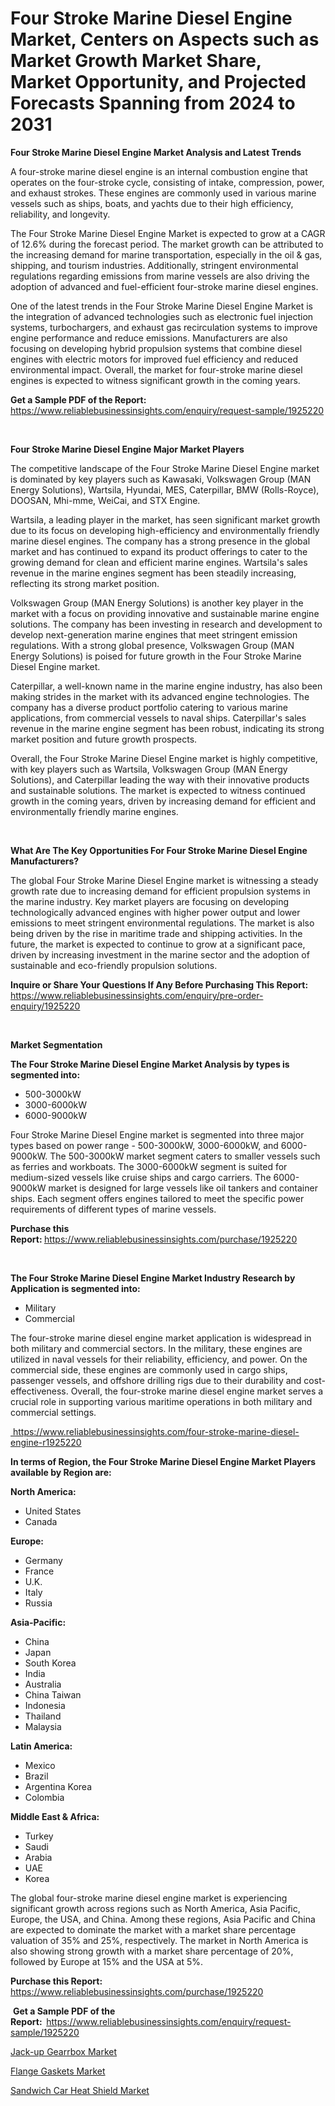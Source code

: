 <p><h1>Four Stroke Marine Diesel Engine Market, Centers on Aspects such as Market Growth Market Share, Market Opportunity, and Projected Forecasts Spanning from 2024 to 2031</h1></p><p><strong>Four Stroke Marine Diesel Engine Market Analysis and Latest Trends</strong></p>
<p><p>A four-stroke marine diesel engine is an internal combustion engine that operates on the four-stroke cycle, consisting of intake, compression, power, and exhaust strokes. These engines are commonly used in various marine vessels such as ships, boats, and yachts due to their high efficiency, reliability, and longevity.</p><p>The Four Stroke Marine Diesel Engine Market is expected to grow at a CAGR of 12.6% during the forecast period. The market growth can be attributed to the increasing demand for marine transportation, especially in the oil & gas, shipping, and tourism industries. Additionally, stringent environmental regulations regarding emissions from marine vessels are also driving the adoption of advanced and fuel-efficient four-stroke marine diesel engines.</p><p>One of the latest trends in the Four Stroke Marine Diesel Engine Market is the integration of advanced technologies such as electronic fuel injection systems, turbochargers, and exhaust gas recirculation systems to improve engine performance and reduce emissions. Manufacturers are also focusing on developing hybrid propulsion systems that combine diesel engines with electric motors for improved fuel efficiency and reduced environmental impact. Overall, the market for four-stroke marine diesel engines is expected to witness significant growth in the coming years.</p></p>
<p><strong>Get a Sample PDF of the Report:&nbsp;</strong> <a href="https://www.reliablebusinessinsights.com/enquiry/request-sample/1925220">https://www.reliablebusinessinsights.com/enquiry/request-sample/1925220</a></p>
<p>&nbsp;</p>
<p><strong>Four Stroke Marine Diesel Engine Major Market Players</strong></p>
<p><p>The competitive landscape of the Four Stroke Marine Diesel Engine market is dominated by key players such as Kawasaki, Volkswagen Group (MAN Energy Solutions), Wartsila, Hyundai, MES, Caterpillar, BMW (Rolls-Royce), DOOSAN, Mhi-mme, WeiCai, and STX Engine.</p><p>Wartsila, a leading player in the market, has seen significant market growth due to its focus on developing high-efficiency and environmentally friendly marine diesel engines. The company has a strong presence in the global market and has continued to expand its product offerings to cater to the growing demand for clean and efficient marine engines. Wartsila's sales revenue in the marine engines segment has been steadily increasing, reflecting its strong market position.</p><p>Volkswagen Group (MAN Energy Solutions) is another key player in the market with a focus on providing innovative and sustainable marine engine solutions. The company has been investing in research and development to develop next-generation marine engines that meet stringent emission regulations. With a strong global presence, Volkswagen Group (MAN Energy Solutions) is poised for future growth in the Four Stroke Marine Diesel Engine market.</p><p>Caterpillar, a well-known name in the marine engine industry, has also been making strides in the market with its advanced engine technologies. The company has a diverse product portfolio catering to various marine applications, from commercial vessels to naval ships. Caterpillar's sales revenue in the marine engine segment has been robust, indicating its strong market position and future growth prospects.</p><p>Overall, the Four Stroke Marine Diesel Engine market is highly competitive, with key players such as Wartsila, Volkswagen Group (MAN Energy Solutions), and Caterpillar leading the way with their innovative products and sustainable solutions. The market is expected to witness continued growth in the coming years, driven by increasing demand for efficient and environmentally friendly marine engines.</p></p>
<p>&nbsp;</p>
<p><strong>What Are The Key Opportunities For Four Stroke Marine Diesel Engine Manufacturers?</strong></p>
<p><p>The global Four Stroke Marine Diesel Engine market is witnessing a steady growth rate due to increasing demand for efficient propulsion systems in the marine industry. Key market players are focusing on developing technologically advanced engines with higher power output and lower emissions to meet stringent environmental regulations. The market is also being driven by the rise in maritime trade and shipping activities. In the future, the market is expected to continue to grow at a significant pace, driven by increasing investment in the marine sector and the adoption of sustainable and eco-friendly propulsion solutions.</p></p>
<p><strong>Inquire or Share Your Questions If Any Before Purchasing This Report:</strong> <a href="https://www.reliablebusinessinsights.com/enquiry/pre-order-enquiry/1925220">https://www.reliablebusinessinsights.com/enquiry/pre-order-enquiry/1925220</a></p>
<p>&nbsp;</p>
<p><strong>Market Segmentation</strong></p>
<p><strong>The Four Stroke Marine Diesel Engine Market Analysis by types is segmented into:</strong></p>
<p><ul><li>500-3000kW</li><li>3000-6000kW</li><li>6000-9000kW</li></ul></p>
<p><p>Four Stroke Marine Diesel Engine market is segmented into three major types based on power range - 500-3000kW, 3000-6000kW, and 6000-9000kW. The 500-3000kW market segment caters to smaller vessels such as ferries and workboats. The 3000-6000kW segment is suited for medium-sized vessels like cruise ships and cargo carriers. The 6000-9000kW market is designed for large vessels like oil tankers and container ships. Each segment offers engines tailored to meet the specific power requirements of different types of marine vessels.</p></p>
<p><strong>Purchase this Report:&nbsp;</strong><a href="https://www.reliablebusinessinsights.com/purchase/1925220">https://www.reliablebusinessinsights.com/purchase/1925220</a></p>
<p>&nbsp;</p>
<p><strong>The Four Stroke Marine Diesel Engine Market Industry Research by Application is segmented into:</strong></p>
<p><ul><li>Military</li><li>Commercial</li></ul></p>
<p><p>The four-stroke marine diesel engine market application is widespread in both military and commercial sectors. In the military, these engines are utilized in naval vessels for their reliability, efficiency, and power. On the commercial side, these engines are commonly used in cargo ships, passenger vessels, and offshore drilling rigs due to their durability and cost-effectiveness. Overall, the four-stroke marine diesel engine market serves a crucial role in supporting various maritime operations in both military and commercial settings.</p></p>
<p><a href="https://www.reliablebusinessinsights.com/four-stroke-marine-diesel-engine-r1925220">&nbsp;https://www.reliablebusinessinsights.com/four-stroke-marine-diesel-engine-r1925220</a></p>
<p><strong>In terms of Region, the Four Stroke Marine Diesel Engine Market Players available by Region are:</strong></p>
<p>
    <p> <strong> North America: </strong>
        <ul>
            <li>United States</li>
            <li>Canada</li>
        </ul>
        </p> 
    <p> <strong> Europe: </strong>
        <ul>
            <li>Germany</li>
            <li>France</li>
            <li>U.K.</li>
            <li>Italy</li>
            <li>Russia</li>
        </ul>
        </p> 
    <p> <strong> Asia-Pacific: </strong>
        <ul>
            <li>China</li>
            <li>Japan</li>
            <li>South Korea</li>
            <li>India</li>
            <li>Australia</li>
            <li>China Taiwan</li>
            <li>Indonesia</li>
            <li>Thailand</li>
            <li>Malaysia</li>
        </ul>
        </p> 
    <p> <strong> Latin America: </strong>
        <ul>
            <li>Mexico</li>
            <li>Brazil</li>
            <li>Argentina Korea</li>
            <li>Colombia</li>
        </ul>
        </p> 
    <p> <strong> Middle East & Africa: </strong>
        <ul>
            <li>Turkey</li>
            <li>Saudi</li>
            <li>Arabia</li>
            <li>UAE</li>
            <li>Korea</li>
        </ul>
    </p>
    </p>
<p><p>The global four-stroke marine diesel engine market is experiencing significant growth across regions such as North America, Asia Pacific, Europe, the USA, and China. Among these regions, Asia Pacific and China are expected to dominate the market with a market share percentage valuation of 35% and 25%, respectively. The market in North America is also showing strong growth with a market share percentage of 20%, followed by Europe at 15% and the USA at 5%.</p></p>
<p><strong>Purchase this Report: </strong><a href="https://www.reliablebusinessinsights.com/purchase/1925220">https://www.reliablebusinessinsights.com/purchase/1925220</a></p>
<p>&nbsp;<strong>Get a Sample PDF of the Report:&nbsp;&nbsp;</strong><a href="https://www.reliablebusinessinsights.com/enquiry/request-sample/1925220">https://www.reliablebusinessinsights.com/enquiry/request-sample/1925220</a></p>
<p><strong></strong></p>
<p><p><a href="https://github.com/fxdvmliw90/Market-Research-Report-List-1/blob/main/jack-up-gearrbox-market.md">Jack-up Gearrbox Market</a></p><p><a href="https://github.com/eeenafisainka/Market-Research-Report-List-1/blob/main/flange-gaskets-market.md">Flange Gaskets Market</a></p><p><a href="https://github.com/BryanLittlebXfbG/Market-Research-Report-List-1/blob/main/sandwich-car-heat-shield-market.md">Sandwich Car Heat Shield Market</a></p></p>